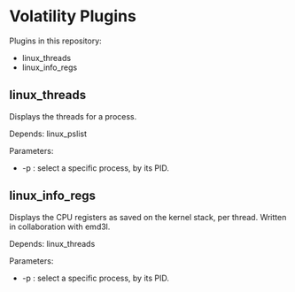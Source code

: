 Volatility Plugins
==================

Plugins in this repository:

 - linux_threads
 - linux_info_regs

linux_threads
-------------

Displays the threads for a process.

Depends: linux_pslist

Parameters:
 - -p <PID>: select a specific process, by its PID.


linux_info_regs
---------------

Displays the CPU registers as saved on the kernel stack, per thread.
Written in collaboration with emd3l.

Depends: linux_threads

Parameters:
 - -p <PID>: select a specific process, by its PID.
